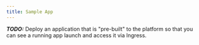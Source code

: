 ```yaml
---
title: Sample App
---
```


***TODO:*** Deploy an application that is "pre-built" to the platform so that you can see a running app launch and access it via Ingress.